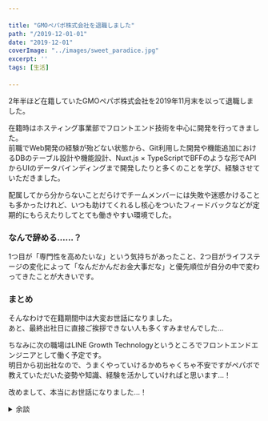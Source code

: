 ```yaml
---

title: "GMOペパボ株式会社を退職しました"
path: "/2019-12-01-01"
date: "2019-12-01"
coverImage: "../images/sweet_paradice.jpg"
excerpt: ''
tags: [生活]

---
```


2年半ほど在籍していたGMOペパボ株式会社を2019年11月末を以って退職しました。  

在籍時はホスティング事業部でフロントエンド技術を中心に開発を行ってきました。  
前職でWeb開発の経験が殆どない状態から、Git利用した開発や機能追加におけるDBのテーブル設計や機能設計、Nuxt.js × TypeScriptでBFFのような形でAPIからUIのデータバインディングまで開発したりと多くのことを学び、経験させていただきました。  

配属してから分からないことだらけでチームメンバーには失敗や迷惑かけることも多かったけれど、いつも助けてくれるし核心をついたフィードバックなどが定期的にもらえたりしてとても働きやすい環境でした。

### なんで辞める……？
1つ目が「専門性を高めたいな」という気持ちがあったこと、2つ目がライフステージの変化によって「なんだかんだお金大事だな」と優先順位が自分の中で変わってきたことが大きいです。

### まとめ

そんなわけで在籍期間中は大変お世話になりました。  
あと、最終出社日に直接ご挨拶できない人も多くすみませんでした…

ちなみに次の職場はLINE Growth Technologyというところでフロントエンドエンジニアとして働く予定です。  
明日から初出社なので、うまくやっていけるかめちゃくちゃ不安ですがペパボで教えていただいた姿勢や知識、経験を活かしていければと思います…！

改めまして、本当にお世話になりました…！

<details>

<summary>余談</summary>

#### 下戸だし飲み会みたいな送別会しないでいいと伝えてたら会場がスイパラでした。

<blockquote class="twitter-tweet"><p lang="ja" dir="ltr">送別会、スイパラなんやが… <a href="https://t.co/bIlmxyL9o1">pic.twitter.com/bIlmxyL9o1</a></p>&mdash; すねこすり (@sunecosuri) <a href="https://twitter.com/sunecosuri/status/1196367776497065984?ref_src=twsrc%5Etfw">November 18, 2019</a></blockquote> <script async src="https://platform.twitter.com/widgets.js" charset="utf-8"></script>


初スイパラでした。記念に撮ってもらった写真。  
チームのメンバーと一緒に撮ってもらうのは恥ずかしかったので1人です。

<img src="../images/sweet_paradice.jpg">

その後、一人予算500円前後でぼくが喜びそうなものを一部の方々からそれぞれいただきました。  
実用的なものから次の職場で使ってほしいもの、夢、童心に帰れる食事セット、など個々人のセンスを感じて大喜利みたいで面白かったです。  
左上から時計回りにリストにするとこんな感じです。

* 狂ったバスのパスケース
* 柴犬カレンダー
* 食べる酵素
* モンチッチぬいぐるみキーホルダー
* 情報量の多いパッケージの紅茶
* 中古ゲーム3点セット
* スクラッチくじ5枚
* 離乳食
* 情緒不安定な表情の牛乳がプリントされた巾着

<img src="../images/present.jpg">

個人的に食品関連は絶対に自分で買うことなさそうなので楽しみです。  
離乳食、奥さんに見せたら「小腹空いたときにでも一緒に食べよっか」と言ってたので食品関連は後日レビューできればなって思います。



</details>